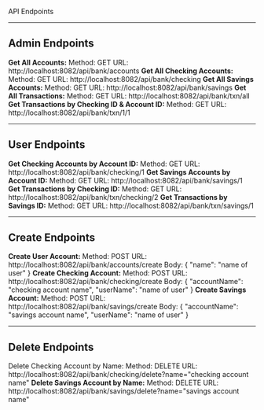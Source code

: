 API Endpoints

-------------------
**Admin Endpoints**
-------------------

**Get All Accounts:**
Method: GET
URL: http://localhost:8082/api/bank/accounts
**Get All Checking Accounts:**
Method: GET
URL: http://localhost:8082/api/bank/checking
**Get All Savings Accounts:**
Method: GET
URL: http://localhost:8082/api/bank/savings
**Get All Transactions:**
Method: GET
URL: http://localhost:8082/api/bank/txn/all
**Get Transactions by Checking ID & Account ID:**
Method: GET
URL: http://localhost:8082/api/bank/txn/1/1

-------------------
**User Endpoints**
-------------------

**Get Checking Accounts by Account ID:**
Method: GET
URL: http://localhost:8082/api/bank/checking/1
**Get Savings Accounts by Account ID:**
Method: GET
URL: http://localhost:8082/api/bank/savings/1
**Get Transactions by Checking ID:**
Method: GET
URL: http://localhost:8082/api/bank/txn/checking/2
**Get Transactions by Savings ID:**
Method: GET
URL: http://localhost:8082/api/bank/txn/savings/1

-------------------
**Create Endpoints**
-------------------

**Create User Account:**
Method: POST
URL: http://localhost:8082/api/bank/accounts/create
Body: { "name": "name of user" }
**Create Checking Account:**
Method: POST
URL: http://localhost:8082/api/bank/checking/create
Body: { "accountName": "checking account name", "userName": "name of user" }
**Create Savings Account:**
Method: POST
URL: http://localhost:8082/api/bank/savings/create
Body: { "accountName": "savings account name", "userName": "name of user" }

-------------------
**Delete Endpoints**
-------------------

Delete Checking Account by Name:
Method: DELETE
URL: http://localhost:8082/api/bank/checking/delete?name="checking account name"
**Delete Savings Account by Name:**
Method: DELETE
URL: http://localhost:8082/api/bank/savings/delete?name="savings account name"
